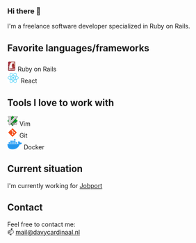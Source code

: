 ### Hi there 👋

I'm a freelance software developer specialized in Ruby on Rails.

## Favorite languages/frameworks

![Ruby on Rails](/assets/ruby-on-rails.png) Ruby on Rails  
![React](/assets/react.png) React

## Tools I love to work with

![Vim](/assets/vim.png) Vim  
![Git](/assets/git.png) Git  
![Docker](/assets/docker.png) Docker

## Current situation

I'm currently working for [Jobport](https://www.jobport.nl/)

## Contact

Feel free to contact me:  
📫 [mail@davycardinaal.nl](mailto:mail@davycardinaal.nl)
